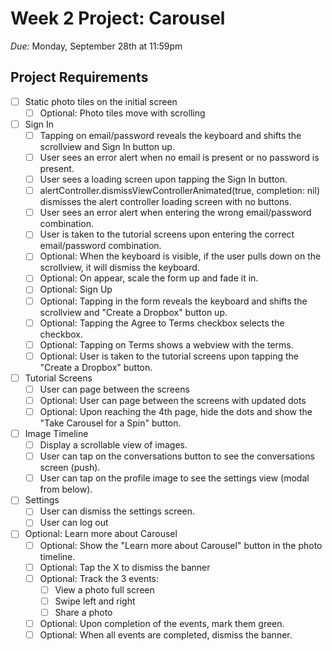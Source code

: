 # Week 2 Project: Carousel

*Due:* Monday, September 28th at 11:59pm

## Project Requirements

- [ ] Static photo tiles on the initial screen
  - [ ] Optional: Photo tiles move with scrolling
- [ ] Sign In
  - [ ] Tapping on email/password reveals the keyboard and shifts the scrollview and Sign In button up.
  - [ ] User sees an error alert when no email is present or no password is present.
  - [ ] User sees a loading screen upon tapping the Sign In button.
  - [ ] alertController.dismissViewControllerAnimated(true, completion: nil) dismisses the alert controller loading screen with no buttons.
  - [ ] User sees an error alert when entering the wrong email/password combination.
  - [ ] User is taken to the tutorial screens upon entering the correct email/password combination.
  - [ ] Optional: When the keyboard is visible, if the user pulls down on the scrollview, it will dismiss the keyboard.
  - [ ] Optional: On appear, scale the form up and fade it in.
  - [ ] Optional: Sign Up
  - [ ] Optional: Tapping in the form reveals the keyboard and shifts the scrollview and "Create a Dropbox" button up.
  - [ ] Optional: Tapping the Agree to Terms checkbox selects the checkbox.
  - [ ] Optional: Tapping on Terms shows a webview with the terms.
  - [ ] Optional: User is taken to the tutorial screens upon tapping the "Create a Dropbox" button.
- [ ] Tutorial Screens
  - [ ] User can page between the screens
  - [ ] Optional: User can page between the screens with updated dots
  - [ ] Optional: Upon reaching the 4th page, hide the dots and show the "Take Carousel for a Spin" button.
- [ ] Image Timeline
  - [ ] Display a scrollable view of images.
  - [ ] User can tap on the conversations button to see the conversations screen (push).
  - [ ] User can tap on the profile image to see the settings view (modal from below).
- [ ] Settings
  - [ ] User can dismiss the settings screen.
  - [ ] User can log out
- [ ] Optional: Learn more about Carousel
  - [ ] Optional: Show the "Learn more about Carousel" button in the photo timeline.
  - [ ] Optional: Tap the X to dismiss the banner
  - [ ] Optional: Track the 3 events:
    - [ ] View a photo full screen
    - [ ] Swipe left and right
    - [ ] Share a photo
  - [ ] Optional: Upon completion of the events, mark them green.
  - [ ] Optional: When all events are completed, dismiss the banner.
